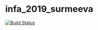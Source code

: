 # infa_2019_surmeeva



[![Build Status](https://travis-ci.com/Alsushka-lullo/infa_2019_surmeeva.svg?token=7EYvAmukUmKsyyGhjjJ9&branch=master)](https://travis-ci.com/Alsushka-lullo/infa_2019_surmeeva)
